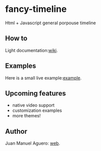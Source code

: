 fancy-timeline
==============

Html + Javascript general porpouse timeline

## How to
Light documentation:[wiki](https://github.com/juanma-aguero/fancy-timeline/wiki/How-to).

## Examples
Here is a small live example:[example](http://flowcode.com.ar/fancy-timeline/examples/default/index.html).

## Upcoming features
* native video support
* customization examples
* more themes!

## Author
Juan Manuel Aguero: [web](http://juanmaaguero.com.ar/).

